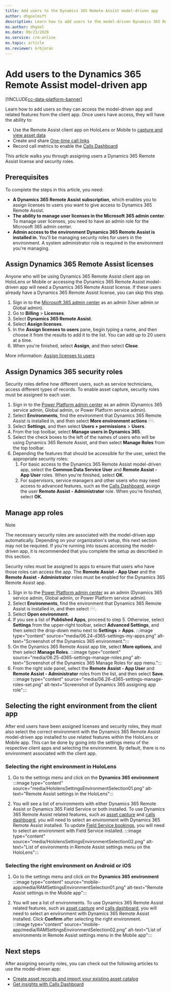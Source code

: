 ```yaml
---
title: Add users to the Dynamics 365 Remote Assist model-driven app
author: dhgoelmsft
description: Learn how to add users to the model-driven Dynamics 365 Remote Assist app
ms.author: dhgoel
ms.date: 09/23/2020
ms.service: crm-online
ms.topic: article
ms.reviewer: krbjoran
---
```

# Add users to the Dynamics 365 Remote Assist model-driven app

[!INCLUDE[cc-data-platform-banner](../includes/cc-data-platform-banner.md)]

Learn how to add users so they can access the model-driven app and related features from the client app. Once users have access, they will have the ability to:

* Use the Remote Assist client app on HoloLens or Mobile to [capture and view asset data](./asset-capture-overview.md)
* Create and share [One-time call links](./one-time-call.md)
* Record call metrics to enable the [Calls Dashboard](./calls-dashboard.md)

This article walks you through assigning users a Dynamics 365 Remote Assist license and security roles.

## Prerequisites

To complete the steps in this article, you need:

* **A Dynamics 365 Remote Assist subscription**, which enables you to assign licenses to users you want to give access to Dynamics 365 Remote Assist.
* **The ability to manage user licenses in the Microsoft 365 admin center**. To manage user licenses, you need to have an admin role for the Microsoft 365 admin center.
* **Admin access to the environment Dynamics 365 Remote Assist is installed in**. You'll be managing security roles for users in the environment. A system administrator role is required in the environment you're managing.

## Assign Dynamics 365 Remote Assist licenses

Anyone who will be using Dynamics 365 Remote Assist client app on HoloLens or Mobile or accessing the Dynamics 365 Remote Assist model-driven app will need a Dynamics 365 Remote Assist license. If these users already have a Dynamics 365 Remote Assist license, you can skip this step.

1. Sign in to the [Microsoft 365 admin center](https://admin.microsoft.com) as an admin (User admin or Global admin).
2. Go to **Billing** > **Licenses**.
3. Select **Dynamics 365 Remote Assist**.
4. Select **Assign licenses**.
5. In the **Assign licenses to users** pane, begin typing a name, and then choose it from the results to add it to the list. You can add up to 20 users at a time.
6. When you're finished, select **Assign**, and then select **Close**.

More information: [Assign licenses to users](https://docs.microsoft.com/microsoft-365/admin/manage/assign-licenses-to-users)

## Assign Dynamics 365 security roles

Security roles define how different users, such as service technicians, access different types of records. To enable asset capture, security roles must be assigned to each user.

1. Sign in to the [Power Platform admin center](https://admin.powerplatform.com) as an admin (Dynamics 365 service admin, Global admin, or Power Platform service admin).
2. Select **Environments**, find the environment that Dynamics 365 Remote Assist is installed in, and then select **More environment actions** !["More environment actions"](./media/ellipsis.png "More environment actions").
3. Select **Settings**, and then select **Users + permissions** > **Users**.
4. From the top toolbar, select **Manage users in Dynamics 365**.
5. Select the check boxes to the left of the names of users who will be using Dynamics 365 Remote Assist, and then select **Manage Roles** from the top toolbar.
6. Depending the features that should be accessible for the user, select the appropriate security roles:
    1. For basic access to the Dynamics 365 Remote Assist model-driven app, select the **Common Data Service User** and **Remote Assist - App User** roles. When you're finished, select **OK**.
    1. For supervisors, service managers and other users who may need access to advanced features, such as the [Calls Dashboard](./calls-dashboard.md), assign the user **Remote Assist - Administrator** role. When you're finished, select **OK**.

## Manage app roles

> [!Note]
> The necessary security roles are associated with the model-driven app automatically. Depending on your organization's setup, this next section may not be required. If you're running into issues accessing the model-driven app, it is recommended that you complete the setup as described in this section.

Security roles must be assigned to apps to ensure that users who have those roles can access the app. The **Remote Assist - App User** and the **Remote Assist - Administrator** roles must be enabled for the Dynamics 365 Remote Assist app.

1. Sign in to the [Power Platform admin center](https://admin.powerplatform.com) as an admin (Dynamics 365 service admin, Global admin, or Power Platform service admin).
2. Select **Environments**, find the environment that Dynamics 365 Remote Assist is installed in, and then select !["More environment actions"](./media/ellipsis.png "More environment actions").
3. Select **Open environment**.
4. If you see a list of **Published Apps**, proceed to step 5. Otherwise, select **Settings** from the upper-right toolbar, select **Advanced Settings**, and then select the drop-down menu next to **Settings** > **Apps**.
:::image type="content" source="media/06.24-d365-settings-my-apps.png" alt-text="Screenshot of the Dynamics 365 environment.":::
5. On the Dynamics 365 Remote Assist app tile, select **More options**, and then select **Manage Roles**.
:::image type="content" source="media/06.25-d365-settings-manage-roles.png" alt-text="Screenshot of the Dynamics 365 Manage Roles for app menu.":::
6. From the right side panel, select the **Remote Assist - App User** and **Remote Assist - Administrator** roles from the list, and then select **Save**.
:::image type="content" source="media/06.26-d365-settings-manage-roles-set.png" alt-text="Screenshot of Dynamics 365 assigning app role":::

## Selecting the right environment from the client app

After end users have been assigned licenses and security roles, they must also select the correct environment with the Dynamics 365 Remote Assist model-driven app installed to use related features within the HoloLens or Mobile app. This can be done by going into the settings menu of the respective client apps and selecting the environment. By default, there is no environment associated with the client app.

### Selecting the right environment in HoloLens

1. Go to the settings menu and click on the **Dynamics 365 environment** :::image type="content" source="media/HololensSettingsEnvironmentSelection01.png" alt-text="Remote Assist settings in the HoloLens":::

1. You will see a list of environments with either Dynamics 365 Remote Assist or Dynamics 365 Field Service or both installed. To use Dynamics 365 Remote Assist related features, such as [asset capture](./asset-capture-photos.md) and [calls dashboard](./calls-dashboard.md), you will need to select an environment with Dynamics 365 Remote Assist installed. To update [Field Service bookings](./update-field-service-booking-hololens.md), you will need to select an environment with Field Service installed. :::image type="content" source="media/HololensSettingsEnvironmentSelection02.png" alt-text="List of environments in Remote Assist settings menu on the HoloLens":::

### Selecting the right environment on Android or iOS

1. Go to the settings menu and click on the **Dynamics 365 environment**\
:::image type="content" source="mobile-app/media/RAMSettingsEnvironmentSelection01.png" alt-text="Remote Assist settings in the Mobile app":::

1. You will see a list of environments. To use Dynamics 365 Remote Assist related features, such as [asset capture](./asset-capture-photos.md) and [calls dashboard](./calls-dashboard.md), you will need to select an environment with Dynamics 365 Remote Assist installed. Click **Confirm** after selecting the right environment.\
:::image type="content" source="mobile-app/media/RAMSettingsEnvironmentSelection02.png" alt-text="List of environments in Remote Assist settings menu in the Mobile app":::

## Next steps

After assigning security roles, you can check out the following articles to use the model-driven app:

* [Create asset records and import your existing asset catalog](./asset-capture-create-asset.md)
* [Get insights with Calls Dashboard](./calls-dashboard.md)
